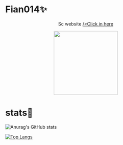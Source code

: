 <!--
**fianbro/fianbro** is a ✨ _special_ ✨ repository because its `README.md` (this file) appears on your GitHub profile. -->

# Fian014✨

<p align="center">
Sc website  <a href="https:\\fianbro.github.io">/>Click in here</a>

</p>


<p align="center">
<img src="https://telegra.ph/file/543eaac8c8082f38eeb21.jpg" width="200" height="200">
</p>

# stats🌱

![Anurag's GitHub stats](https://github-readme-stats.vercel.app/api?username=fianbro&show_icons=true&theme=tokyonight)

[![Top Langs](https://github-readme-stats.vercel.app/api/top-langs/?username=fianbro&hide=typescript,html,php)](https://github.com/fianbro/Fian014#readme)


<!-- 
# Credits

Created by = @fian014 -->
